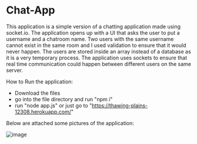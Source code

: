 # Chat-App
This application is a simple version of a chatting application made using socket.io. The application opens up with a UI that asks the user to put a username and a chatroom name. Two users with the same username cannot exist in the same room and I used validation to ensure that it would never happen. The users are stored inside an array instead of a database as it is a very temporary process. The application uses sockets to ensure that real time communication could happen between different users on the same server. 

How to Run the application:
- Download the files
- go into the file directory and run "npm i"
- run "node app.js"
or just go to "https://thawing-plains-12308.herokuapp.com/"

Below are attached some pictures of the application:

![image](https://user-images.githubusercontent.com/46281169/67625850-b10c0c00-f811-11e9-9c5a-3056e1617fda.png)



